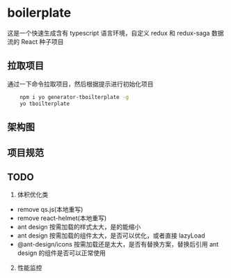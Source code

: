 # boilerplate

这是一个快速生成含有 typescript 语言环境，自定义 redux 和 redux-saga 数据流的 React 种子项目

## 拉取项目

通过一下命令拉取项目，然后根据提示进行初始化项目

```bash
    npm i yo generator-tboilterplate -g
    yo tboilterplate
```

## 架构图

## 项目规范

## TODO

1. 体积优化类

- remove qs.js(本地重写)
- remove react-helmet(本地重写)
- ant design 按需加载的样式太大，是的能缩小
- ant design 按需加载的组件太大，是否可以优化，或者直接 lazyLoad
- @ant-design/icons 按需加载还是太大，是否有替换方案，替换后引用 ant design 的组件是否可以正常使用

2. 性能监控
